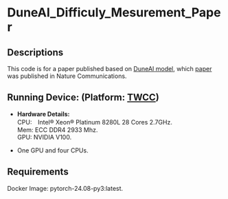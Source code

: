 # DuneAI_Difficuly_Mesurement_Paper
## Descriptions
This code is for a paper published based on [DuneAI model](https://github.com/primakov/DuneAI-Automated-detection-and-segmentation-of-non-small-cell-lung-cancer-computed-tomography-images), which [paper](https://www.nature.com/articles/s41467-022-30841-3) was published in Nature Communications.
## Running Device: (Platform: [TWCC](https://www.twcc.ai/))
* **Hardware Details:**\
CPU:　Intel® Xeon® Platinum 8280L 28 Cores 2.7GHz.\
Mem: ECC DDR4 2933 Mhz.\
GPU: NVIDIA V100.

* One GPU and four CPUs.
## Requirements
Docker Image: pytorch-24.08-py3:latest.



